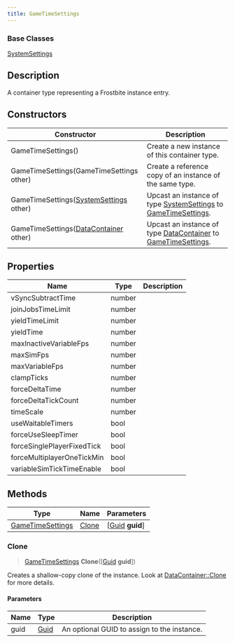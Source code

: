 ```yaml
---
title: GameTimeSettings
---
```

### Base Classes

[SystemSettings](SystemSettings)

## Description

A container type representing a Frostbite instance entry.

## Constructors

| Constructor                                                                 | Description                                                                                                             |
| --------------------------------------------------------------------------- | ----------------------------------------------------------------------------------------------------------------------- |
| GameTimeSettings()                                                          | Create a new instance of this container type.                                                                           |
| GameTimeSettings(GameTimeSettings other)                                    | Create a reference copy of an instance of the same type.                                                                |
| GameTimeSettings([SystemSettings](SystemSettings) other)                    | Upcast an instance of type [SystemSettings](SystemSettings) to [GameTimeSettings](GameTimeSettings).                    |
| GameTimeSettings([DataContainer](/vext/ref/shared/class/datacontainer) other) | Upcast an instance of type [DataContainer](/vext/ref/shared/class/datacontainer) to [GameTimeSettings](GameTimeSettings). |

## Properties

| Name                       | Type   | Description |
| -------------------------- | ------ | ----------- |
| vSyncSubtractTime          | number |             |
| joinJobsTimeLimit          | number |             |
| yieldTimeLimit             | number |             |
| yieldTime                  | number |             |
| maxInactiveVariableFps     | number |             |
| maxSimFps                  | number |             |
| maxVariableFps             | number |             |
| clampTicks                 | number |             |
| forceDeltaTime             | number |             |
| forceDeltaTickCount        | number |             |
| timeScale                  | number |             |
| useWaitableTimers          | bool   |             |
| forceUseSleepTimer         | bool   |             |
| forceSinglePlayerFixedTick | bool   |             |
| forceMultiplayerOneTickMin | bool   |             |
| variableSimTickTimeEnable  | bool   |             |

## Methods

| Type                                 | Name            | Parameters                                     |
| ------------------------------------ | --------------- | ---------------------------------------------- |
| [GameTimeSettings](GameTimeSettings) | [Clone](#clone) | \[[Guid](/vext/ref/shared/class/guid) **guid**\] |

### Clone

> [GameTimeSettings](GameTimeSettings) **Clone**(\[[Guid](/vext/ref/shared/class/guid) **guid**\])

Creates a shallow-copy clone of the instance. Look at [DataContainer::Clone](/vext/ref/shared/class/datacontainer#clone) for more details.

#### Parameters

| Name | Type         | Description                                 |
| ---- | ------------ | ------------------------------------------- |
| guid | [Guid](Guid) | An optional GUID to assign to the instance. |
